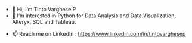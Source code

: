 - 👋 Hi, I’m Tinto Varghese P
- 👀 I’m interested in Python for Data Analysis and Data Visualization, Alteryx, SQL and Tableau.
<!-- - 🌱 I’m currently learning ... -->
<!-- - 💞️ I’m looking to collaborate on ... -->
- 📫 Reach me on LinkedIn : https://www.linkedin.com/in/tintovarghesep

<!---
tintovarghesep/tintovarghesep is a ✨ special ✨ repository because its `README.md` (this file) appears on your GitHub profile.
You can click the Preview link to take a look at your changes.
--->
